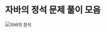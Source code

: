 # 자바의 정석 문제 풀이 모음

![자바의 정석](https://user-images.githubusercontent.com/20348923/130095925-f0f17e6f-7b74-4988-b9ee-2b5b39c62887.jpg)